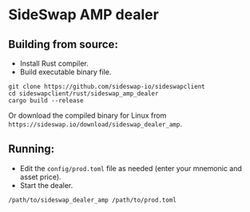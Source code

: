 SideSwap AMP dealer
===============

## Building from source:

- Install Rust compiler.
- Build executable binary file.

```
git clone https://github.com/sideswap-io/sideswapclient
cd sideswapclient/rust/sideswap_amp_dealer
cargo build --release
```

Or download the compiled binary for Linux from `https://sideswap.io/download/sideswap_dealer_amp`.

## Running:

- Edit the `config/prod.toml` file as needed (enter your mnemonic and asset price).
- Start the dealer.

```
/path/to/sideswap_dealer_amp /path/to/prod.toml
```
